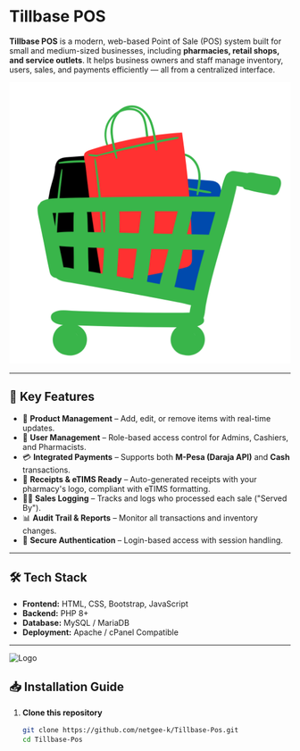 # Tillbase POS

**Tillbase POS** is a modern, web-based Point of Sale (POS) system built for small and medium-sized businesses, including **pharmacies, retail shops, and service outlets**. It helps business owners and staff manage inventory, users, sales, and payments efficiently — all from a centralized interface.

![Logo](logo2.png)

---

## 🚀 Key Features

- 🛒 **Product Management** – Add, edit, or remove items with real-time updates.
- 👥 **User Management** – Role-based access control for Admins, Cashiers, and Pharmacists.
- 💳 **Integrated Payments** – Supports both **M-Pesa (Daraja API)** and **Cash** transactions.
- 🧾 **Receipts & eTIMS Ready** – Auto-generated receipts with your pharmacy's logo, compliant with eTIMS formatting.
- 🧍‍♂️ **Sales Logging** – Tracks and logs who processed each sale ("Served By").
- 📊 **Audit Trail & Reports** – Monitor all transactions and inventory changes.
- 🔐 **Secure Authentication** – Login-based access with session handling.

---

## 🛠️ Tech Stack

- **Frontend:** HTML, CSS, Bootstrap, JavaScript
- **Backend:** PHP 8+
- **Database:** MySQL / MariaDB
- **Deployment:** Apache / cPanel Compatible

---

![Logo](tillbase1.png,tillbase2.png )

## 📥 Installation Guide

1. **Clone this repository**
   ```bash
   git clone https://github.com/netgee-k/Tillbase-Pos.git
   cd Tillbase-Pos
